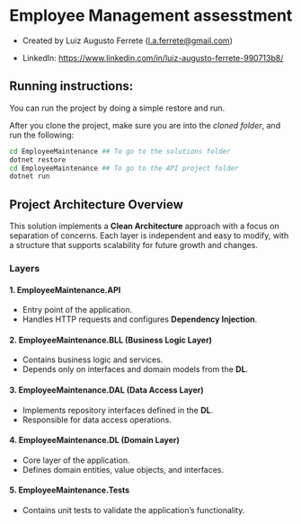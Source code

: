 # Employee Management assesstment

- Created by Luiz Augusto Ferrete (l.a.ferrete@gmail.com)

- LinkedIn: https://www.linkedin.com/in/luiz-augusto-ferrete-990713b8/

## Running instructions:
You can run the project by doing a simple restore and run.

After you clone the project, make sure you are into the *cloned folder*, and run the following:

```bash
cd EmployeeMaintenance ## To go to the solutions folder
dotnet restore
cd EmployeeMaintenance ## To go to the API project folder
dotnet run
```



## Project Architecture Overview

This solution implements a **Clean Architecture** approach with a focus on separation of concerns. Each layer is independent and easy to modify, with a structure that supports scalability for future growth and changes.

### Layers

#### 1. **EmployeeMaintenance.API**
   - Entry point of the application.
   - Handles HTTP requests and configures **Dependency Injection**.

#### 2. **EmployeeMaintenance.BLL (Business Logic Layer)**
   - Contains business logic and services.
   - Depends only on interfaces and domain models from the **DL**.

#### 3. **EmployeeMaintenance.DAL (Data Access Layer)**
   - Implements repository interfaces defined in the **DL**.
   - Responsible for data access operations.

#### 4. **EmployeeMaintenance.DL (Domain Layer)**
   - Core layer of the application.
   - Defines domain entities, value objects, and interfaces.

#### 5. **EmployeeMaintenance.Tests**
   - Contains unit tests to validate the application’s functionality.

